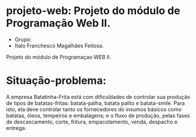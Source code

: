 # projeto-web: Projeto do módulo de Programação Web II.

* Grupo:
* Italo Franchesco Magalhães Feitosa.

Projeto do módulo de Programaçao WEB II.

# Situação-problema:

  A empresa Batatinha-Frita está com dificuldades de controlar sua produção de tipos de batatas-fritas: batata-palha, batata palito e batata-smile. Para isto, ela deve controlar tanto os fornecedores do insumos básicos como batatas, óleos, tempeiros e embalagens; e o fluxo de produção, pelas fases de descascamento, corte, fritura, empacotamento, venda, despacho e entrega. 
